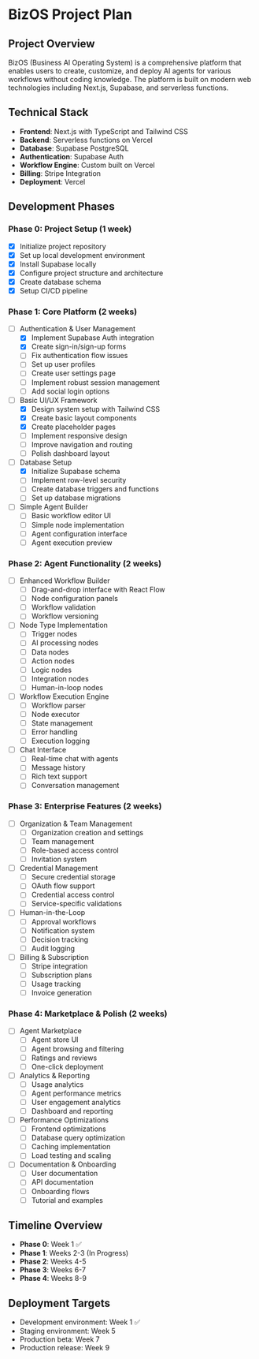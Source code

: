 # BizOS Project Plan

## Project Overview
BizOS (Business AI Operating System) is a comprehensive platform that enables users to create, customize, and deploy AI agents for various workflows without coding knowledge. The platform is built on modern web technologies including Next.js, Supabase, and serverless functions.

## Technical Stack
- **Frontend**: Next.js with TypeScript and Tailwind CSS
- **Backend**: Serverless functions on Vercel
- **Database**: Supabase PostgreSQL
- **Authentication**: Supabase Auth
- **Workflow Engine**: Custom built on Vercel
- **Billing**: Stripe Integration
- **Deployment**: Vercel

## Development Phases

### Phase 0: Project Setup (1 week)
- [x] Initialize project repository
- [x] Set up local development environment
- [x] Install Supabase locally
- [x] Configure project structure and architecture
- [x] Create database schema
- [x] Setup CI/CD pipeline

### Phase 1: Core Platform (2 weeks)
- [ ] Authentication & User Management
  - [x] Implement Supabase Auth integration
  - [x] Create sign-in/sign-up forms
  - [ ] Fix authentication flow issues
  - [ ] Set up user profiles
  - [ ] Create user settings page
  - [ ] Implement robust session management
  - [ ] Add social login options

- [ ] Basic UI/UX Framework
  - [x] Design system setup with Tailwind CSS
  - [x] Create basic layout components
  - [x] Create placeholder pages
  - [ ] Implement responsive design
  - [ ] Improve navigation and routing
  - [ ] Polish dashboard layout

- [ ] Database Setup
  - [x] Initialize Supabase schema
  - [ ] Implement row-level security
  - [ ] Create database triggers and functions
  - [ ] Set up database migrations

- [ ] Simple Agent Builder
  - [ ] Basic workflow editor UI
  - [ ] Simple node implementation
  - [ ] Agent configuration interface
  - [ ] Agent execution preview

### Phase 2: Agent Functionality (2 weeks)
- [ ] Enhanced Workflow Builder
  - [ ] Drag-and-drop interface with React Flow
  - [ ] Node configuration panels
  - [ ] Workflow validation
  - [ ] Workflow versioning

- [ ] Node Type Implementation
  - [ ] Trigger nodes
  - [ ] AI processing nodes
  - [ ] Data nodes
  - [ ] Action nodes
  - [ ] Logic nodes
  - [ ] Integration nodes
  - [ ] Human-in-loop nodes

- [ ] Workflow Execution Engine
  - [ ] Workflow parser
  - [ ] Node executor
  - [ ] State management
  - [ ] Error handling
  - [ ] Execution logging

- [ ] Chat Interface
  - [ ] Real-time chat with agents
  - [ ] Message history
  - [ ] Rich text support
  - [ ] Conversation management

### Phase 3: Enterprise Features (2 weeks)
- [ ] Organization & Team Management
  - [ ] Organization creation and settings
  - [ ] Team management
  - [ ] Role-based access control
  - [ ] Invitation system

- [ ] Credential Management
  - [ ] Secure credential storage
  - [ ] OAuth flow support
  - [ ] Credential access control
  - [ ] Service-specific validations

- [ ] Human-in-the-Loop
  - [ ] Approval workflows
  - [ ] Notification system
  - [ ] Decision tracking
  - [ ] Audit logging

- [ ] Billing & Subscription
  - [ ] Stripe integration
  - [ ] Subscription plans
  - [ ] Usage tracking
  - [ ] Invoice generation

### Phase 4: Marketplace & Polish (2 weeks)
- [ ] Agent Marketplace
  - [ ] Agent store UI
  - [ ] Agent browsing and filtering
  - [ ] Ratings and reviews
  - [ ] One-click deployment

- [ ] Analytics & Reporting
  - [ ] Usage analytics
  - [ ] Agent performance metrics
  - [ ] User engagement analytics
  - [ ] Dashboard and reporting

- [ ] Performance Optimizations
  - [ ] Frontend optimizations
  - [ ] Database query optimization
  - [ ] Caching implementation
  - [ ] Load testing and scaling

- [ ] Documentation & Onboarding
  - [ ] User documentation
  - [ ] API documentation
  - [ ] Onboarding flows
  - [ ] Tutorial and examples

## Timeline Overview
- **Phase 0**: Week 1 ✅
- **Phase 1**: Weeks 2-3 (In Progress)
- **Phase 2**: Weeks 4-5
- **Phase 3**: Weeks 6-7
- **Phase 4**: Weeks 8-9

## Deployment Targets
- Development environment: Week 1 ✅
- Staging environment: Week 5
- Production beta: Week 7
- Production release: Week 9 